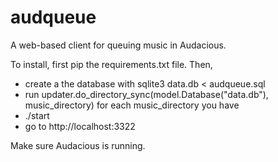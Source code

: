 audqueue
========

A web-based client for queuing music in Audacious.

To install, first pip the requirements.txt file.  Then,
- create a the database with sqlite3 data.db < audqueue.sql
- run updater.do_directory_sync(model.Database("data.db"), music_directory) for each music_directory you have
- ./start
- go to http://localhost:3322

Make sure Audacious is running.
